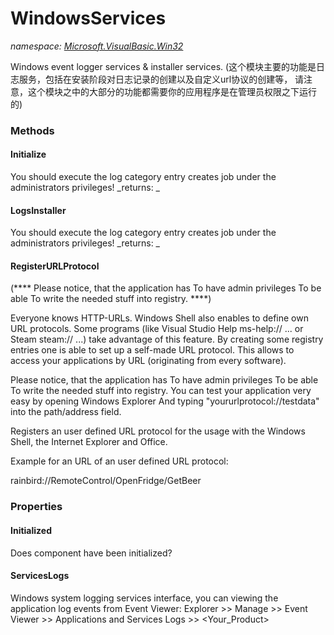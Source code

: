 ﻿
# WindowsServices
_namespace: [Microsoft.VisualBasic.Win32](N-Microsoft.VisualBasic.Win32.md)_

Windows event logger services & installer services.
 (这个模块主要的功能是日志服务，包括在安装阶段对日志记录的创建以及自定义url协议的创建等，
 请注意，这个模块之中的大部分的功能都需要你的应用程序是在管理员权限之下运行的)

### Methods

#### Initialize
You should execute the log category entry creates job under the administrators privileges!
_returns: _
#### LogsInstaller
You should execute the log category entry creates job under the administrators privileges!
_returns: _
#### RegisterURLProtocol
(**** Please notice, that the application has To have admin privileges To be able To write the needed stuff into registry. ****)
 
 Everyone knows HTTP-URLs. Windows Shell also enables to define own URL protocols. 
 Some programs (like Visual Studio Help ms-help:// ... or Steam steam:// ...) take advantage of this feature. 
 By creating some registry entries one is able to set up a self-made URL protocol. 
 This allows to access your applications by URL (originating from every software).
 
 Please notice, that the application has To have admin privileges To be able To write the needed stuff into registry. 
 You can test your application very easy by opening Windows Explorer And typing "yoururlprotocol://testdata" 
 into the path/address field.
 
 Registers an user defined URL protocol for the usage with
 the Windows Shell, the Internet Explorer and Office.
 
 Example for an URL of an user defined URL protocol:
 
 rainbird://RemoteControl/OpenFridge/GetBeer


### Properties

#### Initialized
Does component have been initialized?
#### ServicesLogs
Windows system logging services interface, you can viewing the application log events from Event Viewer:
 Explorer >> Manage >> Event Viewer >> Applications and Services Logs >> <Your_Product>

